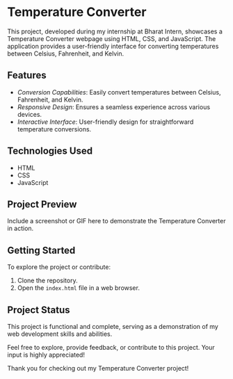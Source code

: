 # Temperature Converter

This project, developed during my internship at Bharat Intern, showcases a Temperature Converter webpage using HTML, CSS, and JavaScript. The application provides a user-friendly interface for converting temperatures between Celsius, Fahrenheit, and Kelvin.

## Features

- *Conversion Capabilities*: Easily convert temperatures between Celsius, Fahrenheit, and Kelvin.
- *Responsive Design*: Ensures a seamless experience across various devices.
- *Interactive Interface*: User-friendly design for straightforward temperature conversions.

## Technologies Used

- HTML
- CSS
- JavaScript

## Project Preview

Include a screenshot or GIF here to demonstrate the Temperature Converter in action.

## Getting Started

To explore the project or contribute:

1. Clone the repository.
2. Open the `index.html` file in a web browser.

## Project Status

This project is functional and complete, serving as a demonstration of my web development skills and abilities.

Feel free to explore, provide feedback, or contribute to this project. Your input is highly appreciated!

Thank you for checking out my Temperature Converter project!
